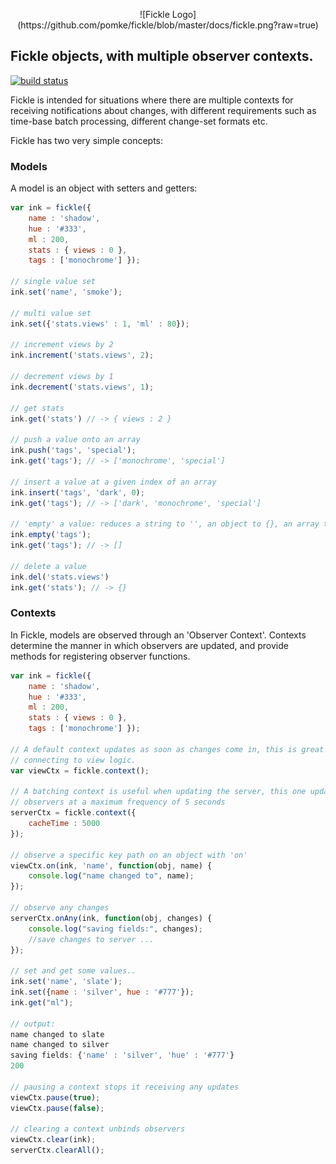 

<p align="center">
  ![Fickle Logo](https://github.com/pomke/fickle/blob/master/docs/fickle.png?raw=true)
</p>

## Fickle objects, with multiple observer contexts.

[![build status](https://secure.travis-ci.org/pomke/fickle.png)](http://travis-ci.org/pomke/fickle)

Fickle is intended for situations where there are multiple contexts for 
receiving notifications about changes, with different requirements such
as time-base batch processing, different change-set formats etc.

Fickle has two very simple concepts: 

### Models 

A model is an object with setters and getters:

````javascript
var ink = fickle({
    name : 'shadow',
    hue : '#333',
    ml : 200,
    stats : { views : 0 },
    tags : ['monochrome'] });

// single value set
ink.set('name', 'smoke');

// multi value set
ink.set({'stats.views' : 1, 'ml' : 80});

// increment views by 2
ink.increment('stats.views', 2);

// decrement views by 1
ink.decrement('stats.views', 1);

// get stats
ink.get('stats') // -> { views : 2 }

// push a value onto an array
ink.push('tags', 'special');
ink.get('tags'); // -> ['monochrome', 'special']

// insert a value at a given index of an array
ink.insert('tags', 'dark', 0);
ink.get('tags'); // -> ['dark', 'monochrome', 'special']

// 'empty' a value: reduces a string to '', an object to {}, an array to []
ink.empty('tags');
ink.get('tags'); // -> []

// delete a value
ink.del('stats.views') 
ink.get('stats'); // -> {}
````

### Contexts

In Fickle, models are observed through an 'Observer Context'. Contexts 
determine the manner in which observers are updated, and provide methods
for registering observer functions.


````javascript 
var ink = fickle({
    name : 'shadow',
    hue : '#333',
    ml : 200,
    stats : { views : 0 },
    tags : ['monochrome'] });

// A default context updates as soon as changes come in, this is great for
// connecting to view logic.
var viewCtx = fickle.context(); 

// A batching context is useful when updating the server, this one updates
// observers at a maximum frequency of 5 seconds
serverCtx = fickle.context({
    cacheTime : 5000
});

// observe a specific key path on an object with 'on'
viewCtx.on(ink, 'name', function(obj, name) { 
    console.log("name changed to", name); 
});

// observe any changes
serverCtx.onAny(ink, function(obj, changes) { 
    console.log("saving fields:", changes); 
    //save changes to server ...
});

// set and get some values..
ink.set('name', 'slate');
ink.set({name : 'silver', hue : '#777'});
ink.get("ml");

// output:
name changed to slate
name changed to silver
saving fields: {'name' : 'silver', 'hue' : '#777'}
200

// pausing a context stops it receiving any updates
viewCtx.pause(true);
viewCtx.pause(false);

// clearing a context unbinds observers
viewCtx.clear(ink);
serverCtx.clearAll();
````

    
